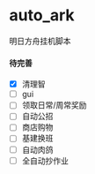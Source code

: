 # auto_ark

明日方舟挂机脚本

#### 待完善

- [x] 清理智
- [ ] gui
- [ ] 领取日常/周常奖励
- [ ] 自动公招
- [ ] 商店购物
- [ ] 基建换班
- [ ] 自动肉鸽
- [ ] 全自动抄作业